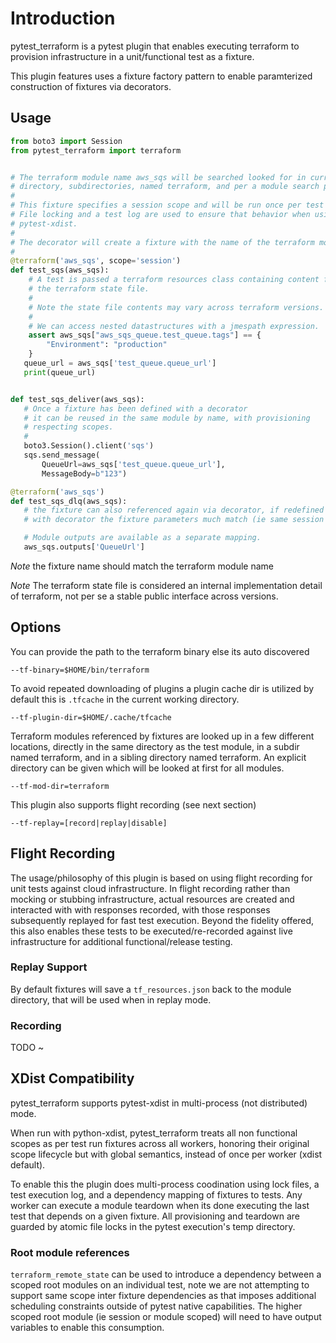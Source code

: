 # Introduction

pytest_terraform is a pytest plugin that enables executing terraform
to provision infrastructure in a unit/functional test as a fixture.

This plugin features uses a fixture factory pattern to enable paramterized
construction of fixtures via decorators.

## Usage

```python
from boto3 import Session
from pytest_terraform import terraform


# The terraform module name aws_sqs will be searched looked for in current
# directory, subdirectories, named terraform, and per a module search path.
#
# This fixture specifies a session scope and will be run once per test run.
# File locking and a test log are used to ensure that behavior when using
# pytest-xdist.
#
# The decorator will create a fixture with the name of the terraform module
#
@terraform('aws_sqs', scope='session')
def test_sqs(aws_sqs):
    # A test is passed a terraform resources class containing content from
    # the terraform state file.
    #
    # Note the state file contents may vary across terraform versions.
    #
    # We can access nested datastructures with a jmespath expression.
    assert aws_sqs["aws_sqs_queue.test_queue.tags"] == {
        "Environment": "production"
    }
   queue_url = aws_sqs['test_queue.queue_url']
   print(queue_url)


def test_sqs_deliver(aws_sqs):
   # Once a fixture has been defined with a decorator
   # it can be reused in the same module by name, with provisioning
   # respecting scopes.
   #
   boto3.Session().client('sqs')
   sqs.send_message(
       QueueUrl=aws_sqs['test_queue.queue_url'],
       MessageBody=b"123")

@terraform('aws_sqs')
def test_sqs_dlq(aws_sqs):
   # the fixture can also referenced again via decorator, if redefined
   # with decorator the fixture parameters much match (ie same session scope).

   # Module outputs are available as a separate mapping.
   aws_sqs.outputs['QueueUrl']
```

*Note* the fixture name should match the terraform module name

*Note* The terraform state file is considered an internal
implementation detail of terraform, not per se a stable public interface
across versions.

## Options

You can provide the path to the terraform binary else its auto discovered
```shell
--tf-binary=$HOME/bin/terraform
```

To avoid repeated downloading of plugins a plugin cache dir is utilized
by default this is `.tfcache` in the current working directory.
```shell
--tf-plugin-dir=$HOME/.cache/tfcache
```

Terraform modules referenced by fixtures are looked up in a few different
locations, directly in the same directory as the test module, in a subdir
named terraform, and in a sibling directory named terraform. An explicit
directory can be given which will be looked at first for all modules.

```shell
--tf-mod-dir=terraform
```

This plugin also supports flight recording (see next section)
```shell
--tf-replay=[record|replay|disable]
```

## Flight Recording

The usage/philosophy of this plugin is based on using flight recording
for unit tests against cloud infrastructure. In flight recording rather
than mocking or stubbing infrastructure, actual resources are created
and interacted with with responses recorded, with those responses
subsequently replayed for fast test execution. Beyond the fidelity
offered, this also enables these tests to be executed/re-recorded against
live infrastructure for additional functional/release testing.

### Replay Support

By default fixtures will save a `tf_resources.json` back to the module
directory, that will be used when in replay mode.

### Recording

TODO ~

## XDist Compatibility

pytest_terraform supports pytest-xdist in multi-process (not distributed)
mode.

When run with python-xdist, pytest_terraform treats all non functional
scopes as per test run fixtures across all workers, honoring their
original scope lifecycle but with global semantics, instead of once
per worker (xdist default).

To enable this the plugin does multi-process coodination using lock
files, a test execution log, and a dependency mapping of fixtures
to tests. Any worker can execute a module teardown when its done executing
the last test that depends on a given fixture. All provisioning and
teardown are guarded by atomic file locks in the pytest execution's temp
directory.

### Root module references

`terraform_remote_state` can be used to introduce a dependency between
a scoped root modules on an individual test, note we are not
attempting to support same scope inter fixture dependencies as that
imposes additional scheduling constraints outside of pytest native
capabilities. The higher scoped root module (ie session or module scoped)
will need to have output variables to enable this consumption.
